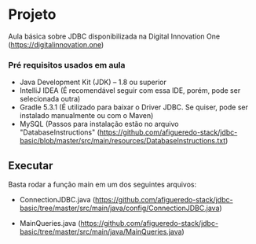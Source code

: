 # Projeto
Aula básica sobre JDBC disponibilizada na Digital Innovation One (https://digitalinnovation.one)

### Pré requisitos usados em aula
- Java Development Kit (JDK) – 1.8 ou superior
- IntelliJ IDEA (É recomendável seguir com essa IDE, porém, pode ser selecionada outra)
- Gradle 5.3.1 (É utilizado para baixar o Driver JDBC. Se quiser, pode ser instalado manualmente ou com o Maven)
- MySQL (Passos para instalação estão no arquivo "DatabaseInstructions" (https://github.com/afigueredo-stack/jdbc-basic/blob/master/src/main/resources/DatabaseInstructions.txt)

## Executar
Basta rodar a função main em um dos seguintes arquivos:
- ConnectionJDBC.java (https://github.com/afigueredo-stack/jdbc-basic/tree/master/src/main/java/config/ConnectionJDBC.java)

- MainQueries.java (https://github.com/afigueredo-stack/jdbc-basic/tree/master/src/main/java/MainQueries.java)
